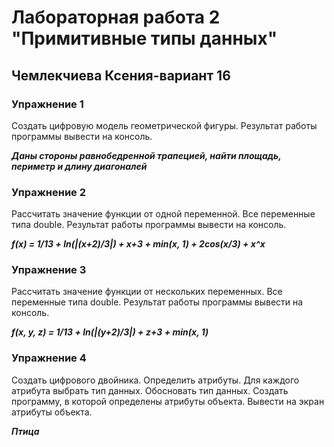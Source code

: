 
# Лабораторная работа 2 "Примитивные типы данных"
## Чемлекчиева Ксения-вариант 16
### Упражнение 1
Создать цифровую модель геометрической фигуры. Результат работы программы вывести на консоль.

***Даны стороны равнобедренной трапецией, найти площадь, периметр и длину диагоналей***
### Упражнение 2
Рассчитать значение функции от одной переменной. Все переменные типа double. Результат работы
программы вывести на консоль.

***f(x) = 1/13 + ln(|(x+2)/3|) + x+3 + min(x, 1) + 2cos(x/3) + x^x***


### Упражнение 3
Рассчитать значение функции от нескольких переменных. Все переменные типа double. Результат
работы программы вывести на консоль.

***f(x, y, z) = 1/13 + ln(|(y+2)/3|) + z+3 + min(x, 1)***

### Упражнение 4

Создать цифрового двойника. Определить атрибуты. Для каждого атрибута выбрать тип данных.
Обосновать тип данных. Создать программу, в которой определены атрибуты объекта. Вывести на экран атрибуты объекта.

***Птица***
